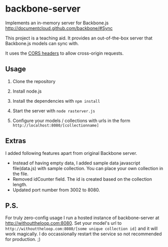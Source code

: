 backbone-server
===============

Implements an in-memory server for Backbone.js
http://documentcloud.github.com/backbone/#Sync

This project is a teaching aid. It provides an out-of-the-box server that Backbone.js models can sync with.

It uses the [CORS headers](https://developer.mozilla.org/en/http_access_control) to allow cross-origin requests.

Usage
-----

1. Clone the repository

1. Install node.js

1. Install the dependencies with `npm install`

1. Start the server with `node rasterver.js`

1. Configure your models / collections with urls in the form `http://localhost:8080/[collectionname]`

Extras
------
I added following features apart from original Backbone server.

* Instead of having empty data, I added sample data javascript file(data.js) with sample collection.
  You can place your own collection in the file.
* Removed idCounter field. The id is created based on the collection length. 
* Updated port number from 3002 to 8080.

P.S.
----

For truly zero-config usage I run a hosted instance of backbone-server at http://withouttheloop.com:8080. Set your model's url to `http://withouttheloop.com:8080/[some unique collection id]` and it will work magically. I do occassionally restart the service so not recommended for production. ;)

